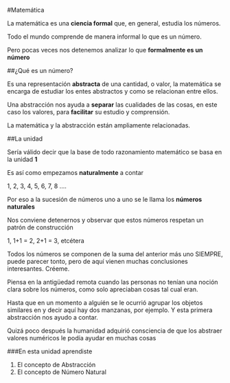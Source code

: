 #Matemática

La matemática es una **ciencia formal** que, en general, estudia los números.

Todo el mundo comprende de manera informal lo que es un número.

Pero pocas veces nos detenemos analizar lo que **formalmente es un número**

##¿Qué es un número?

Es una representación **abstracta** de una cantidad, o valor, la matemática se encarga de estudiar los entes abstractos y como se relacionan entre ellos.

Una abstracción nos ayuda a **separar** las cualidades de las cosas, en este caso los valores, para **facilitar** su estudio y comprensión.

La matemática y la abstracción están ampliamente relacionadas.

##La unidad

Sería válido decir que la base de todo razonamiento matemático se basa en la unidad **1**

Es así como empezamos **naturalmente** a contar

1, 2, 3, 4, 5, 6, 7, 8 ....

Por eso a la sucesión de números uno a uno se le llama los **números naturales**

Nos conviene detenernos y observar que estos números respetan un patrón de construcción

1, 1+1 = 2, 2+1 = 3, etcétera

Todos los números se componen de la suma del anterior más uno SIEMPRE, puede parecer tonto, pero de aquí vienen muchas conclusiones interesantes. Créeme.

Piensa en la antigüedad remota cuando las personas no tenían una noción clara sobre los números, como solo apreciaban cosas tal cual eran. 

Hasta que en un momento a alguién se le ocurrió agrupar los objetos similares en y decir aquí hay dos manzanas, por ejemplo. Y esta primera abstracción nos ayudo a contar.

Quizá poco después la humanidad adquirió consciencia de que los abstraer valores numéricos le podía ayudar en muchas cosas


###En esta unidad aprendiste

1. El concepto de Abstracción 
1. El concepto de Número Natural







